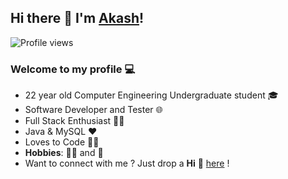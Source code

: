 ## Hi there 👋 I'm [Akash](https://patilaakash.github.io/)!

![Profile views](https://gpvc.arturio.dev/patilaakash)

### Welcome to my profile 💻

* 22 year old Computer Engineering Undergraduate student 🎓
* Software Developer and Tester 🌐 
* Full Stack Enthusiast  👨‍💻
* Java & MySQL ❤
* Loves to Code 👨‍💻
* **Hobbies**: 🚴‍♂️ and 🏏 
* Want to connect with me ? Just drop a **Hi** 👋 [here](https://www.linkedin.com/in/akash57/) 
!
